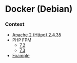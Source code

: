 # Docker (Debian)

### Context
    
- [Apache 2 (Httpd) 2.4.35](iagapie/docker/tree/master/httpd/2.4.35)
- PHP FPM
    - [7.2](iagapie/docker/tree/master/php/fpm/7.2)
    - [7.3](iagapie/docker/tree/master/php/fpm/7.3)
- [Example](iagapie/docker/tree/master/samples)
